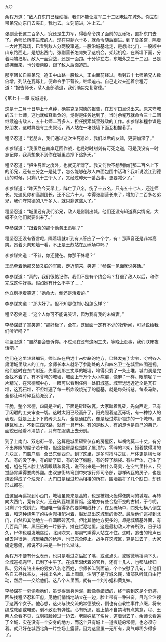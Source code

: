     九〇 

   余程万道：“敌人在东门已经动摇，我们不能让友军三十二团老拦在城外。你立刻带弟兄向东门去夹击，我也去。立刻前进，冲上去。”

   张副营长这二百多人，究还是生力军，得着命令跨了面前的瓦砾场，直扑东门去了。余师长所率进城的人，现在只剩六十多，就命令随后跟进。到了鲁圣宫，隔着一大片瓦砾场，已看到敌人分两股窜逃。一股沿城基北走，是想出北门，一股顺中山东路西走，是想出西门。张副营长怎肯失了这机会，架起机枪，在断墙下面，分着两端扫射。敌人一面迎战，还是一面跑。十分钟左右，东城外之三十二团，已是蜂拥而来，也分着两股，跟了敌人后面追击。

   那李团长自率弟兄，追击中山路一股敌人，正由面前经过。看到五十七师弟兄人数倍增，列队在瓦砾上，便命令手下营长，继续追击。自己走过来迎着余程万道：“报告师长，敌人全部溃退，我们确实克复常德。”

   §第七十一章 废城巡礼

   这是十二月十日早上十点钟，确实克复常德的报告，在友军口里说出来。原来守城的五十七师，这也就如释重负的，觉得是任务达到了。当时余程万就命令三十二团继续追击敌人，五十七师二百多人，担任搜索城里残敌的工作。李参谋和程参谋是好朋友，这时算是有工夫叙话，两人站在一堵残墙下面互相握着手。

   程坚忍道：“老朋友，我们通过这次生死患难，我们以后的友谊，更要加深了。”

   李参谋道：“我虽然在南岸迂回作战，也是时时刻刻有可死之道。可是我没有一时忘记你，我真想象不到你在城里苦撑下这多天。”

   程坚忍道：“把生死置之度外，也就无所谓了。我又何尝不想到你们那二百名上下的弟兄，还有三分之一是徒手，怎么能够在敌人四面包围中活动？我听说渡江到德山的时候，只剩八十三个人了，又经过昨天一番战事，更要减少了。”

   李参谋道：“昨天到今天早上，阵亡了八名，伤了十五名，只有五十七人，还连师长。先遇见你和高副团长，还不足六十人，幸得张副营长来了，增加了二百多名弟兄，我们守常德的八千多人，就只剩这些人了。”

   程坚忍道：“城里还有我们弟兄，敌人是刚刚出城。他们还没有知道真实情况，大概不久他们就要出来了。”

   李参谋道：“跟着你的那个勤务王彪呢？”

   程坚忍还没有答言呢，隔着墙就听到有人答应了一个字，有！那声音还是非常高爽。昂着头向短墙一看，不正是王彪站在瓦砾场中吗？

   李参谋笑道：“不错，你还健在。你那干妹呢？”

   王彪牵着他那又破又脏的军服，走近前来，笑道：“参谋一见面就说笑话。”

   李参谋道：“真的，我们很惦记你。我们不是有个约会吗？打退了敌人以后，和你完成这件好事。假如她有什么不幸了……”

   他立刻抢着笑道：“她命大，倒还是活着的。”

   李参谋笑道：“那太好了。但不知那位刘小姐怎么样？”

   程坚忍笑道：“这个人你可不能说笑话，因为我有我的未婚妻。”

   李参谋鼓了掌笑道：“那好极了，全在。这里面一定有不少的好新闻，可以说给我们听听吗？”

   程坚忍道：“自然都会告诉你。不过现在没有这闲工夫，等晚上没事，我们联床夜话吧。”

   他们在这里轻轻细语，师长站在稍远十来步路的地方，已经发完了命令，吩咐各人肃清城里敌人的工作。余师长本人就带了参副处的人和四名卫士在城里四围巡视。他们这时在东门附近，先看到那三丈厚的城墙，垮得只剩了一条土堆，城门洞是完全找不着了。有不曾垮的城墙，城面上千万个大小疤痕，像麻子一样。眼前呢？一片精光，在常德城中心，一眼可以看到任何一处旧城基。城里远远近近全是瓦石堆，这瓦石堆，不但堆遍了每一所炸毁烧光了的屋基，就是每条街巷，每条马路，全都让碎砖碎瓦给淹没了。

   干脆，整个常德，四周是空的，下面是碎砖破瓦。大家踏着乱砖，先向西走，已有了闲暇的工夫审查一切。这时太阳已经高升了，阳光照着这瓦砾场，有一种惊人的表现，就是上上下下的砖头瓦片，全是通红的，像是经过烘炉锻炼的一个城市。这砖瓦堆上，不到三四尺路，就有一具尸体。有的是敌人，有的却也是自己的弟兄。面貌已经看不清楚了，只有在服装上去分别。

   到了上南门、双忠街一带，这算是城里硕果仅存的房屋区，纵横约莫二十丈，有分不出界限的屋子若干幢，但这些房屋也是揭了屋顶的，零碎的木架，搭着数得清的几块瓦，门窗户扇，全已东倒西歪。到了这里，是多时搏斗之区，尸体更是横七竖八。有的没了手，有的断了脚，有的破了胸膛，有的碎了脑袋。有些尸体，己生了蛆，蛆在死人脸上钻着眼睛和鼻孔，说不出来是一种什么奇臭，在空气里扑人，只觉肠胃熏得要向外翻。由双忠街转弯到中央银行师司令部，那样砖瓦的房子，也是烧毁得成了个烂壳子，大门口是经过短兵相接的所在，围墙虽打了几个缺口，却还形式都在。

   由这里再巡视到小西门，城墙虽原来是高的，也是被炮火轰得像防河的城堤。再转向大西门，竞有余火，还在砖瓦堆里冒烟。这地方有些合抱不拢的古树，于今呢，只剩了个秃树兜。城里唯一留得多的要算电线杆了，在瓦砾场中，四处七横八倒立着，和这种烧焦了的枯树兜相配衬着，越发显出这城里的惨况。最后他们巡视到北门，自然和其他地方一样满眼砖瓦堆。但比其他地方更多的，却是城墙基外面，有几百具尸体，黑压压的一片影子，摊在烂泥地里。这是最初敌人冲锋所致，日子越久，尸体也越发地腐烂，北风吹来，那臭气熏得人站立不住。这时，追击的枪声已经去得很远，城里稀疏的枪声，也已完全停止。战争在这城区，算是过去了，大家痛定思痛，都说不出来是一种什么滋味。

   余程万不便有什么表示，也只是看过之后抿了嘴，或点点头，或微微地摇两下头，全城巡视完毕，已到了中午了。在城里潜伏着的官兵，还有十几人，也都陆续归队。另外有钻出来的男女八名老百姓，余师长叫到面前，个个安慰了几句，让他们各自去寻找亲友，并掏出名片，盖上图章，注明了是守城义民，诸部队听其自由行动，然后一一交给他们。这八个人里面，就有一个刘小姐和黄九妹。

   李参谋在一旁偷看她们，虽觉得满身污泥，脸像黄蜡塑的，终于感到这是个奇迹，回头找程坚忍和王彪，见他们悄悄地站立在一边，脸上带有一种兴奋，目光全注视了这两个女子。他心想，这火与铁交流的常德战役，倒也有点软性事件点缀，将来编成戏剧或电影，倒不致没有弹性。心有所思，脸上情不自禁地有点笑意，程、王两人全看不见，立刻把脸掉过一边去。老百姓拿了名片，道着谢去了。余师长看遍了全城，实在没有一个安身的地方，而这个只有城上一道痕迹的常德，也必须守着。就只好在城西北角一片空场上露营。因为这里虽一无所有，臭气却稀少得多了。


